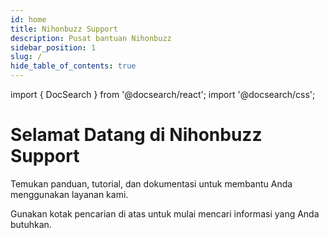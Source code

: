 ```yaml
---
id: home
title: Nihonbuzz Support
description: Pusat bantuan Nihonbuzz
sidebar_position: 1
slug: /
hide_table_of_contents: true
---
```


import { DocSearch } from '@docsearch/react';
import '@docsearch/css';

<div style={{ marginTop: '2rem', marginBottom: '2rem' }}>
  <DocSearch
    appId="8KBR27WGFP"
    apiKey="b58a168f01d96e588f18177992c3a680"
    indexName="dev_NIHONBUZZ"
    />
</div>

# Selamat Datang di Nihonbuzz Support

Temukan panduan, tutorial, dan dokumentasi untuk membantu Anda menggunakan layanan kami.

Gunakan kotak pencarian di atas untuk mulai mencari informasi yang Anda butuhkan.
